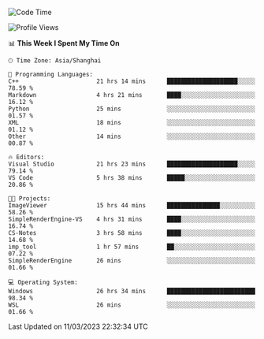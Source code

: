 <!--START_SECTION:waka-->
![Code Time](http://img.shields.io/badge/Code%20Time-755%20hrs%2030%20mins-blue)

![Profile Views](http://img.shields.io/badge/Profile%20Views-3-blue)

📊 **This Week I Spent My Time On** 

```text
🕑︎ Time Zone: Asia/Shanghai

💬 Programming Languages: 
C++                      21 hrs 14 mins      ████████████████████░░░░░   78.59 % 
Markdown                 4 hrs 21 mins       ████░░░░░░░░░░░░░░░░░░░░░   16.12 % 
Python                   25 mins             ░░░░░░░░░░░░░░░░░░░░░░░░░   01.57 % 
XML                      18 mins             ░░░░░░░░░░░░░░░░░░░░░░░░░   01.12 % 
Other                    14 mins             ░░░░░░░░░░░░░░░░░░░░░░░░░   00.87 % 

🔥 Editors: 
Visual Studio            21 hrs 23 mins      ████████████████████░░░░░   79.14 % 
VS Code                  5 hrs 38 mins       █████░░░░░░░░░░░░░░░░░░░░   20.86 % 

🐱‍💻 Projects: 
ImageViewer              15 hrs 44 mins      ███████████████░░░░░░░░░░   58.26 % 
SimpleRenderEngine-VS    4 hrs 31 mins       ████░░░░░░░░░░░░░░░░░░░░░   16.74 % 
CS-Notes                 3 hrs 58 mins       ████░░░░░░░░░░░░░░░░░░░░░   14.68 % 
imp_tool                 1 hr 57 mins        ██░░░░░░░░░░░░░░░░░░░░░░░   07.22 % 
SimpleRenderEngine       26 mins             ░░░░░░░░░░░░░░░░░░░░░░░░░   01.66 % 

💻 Operating System: 
Windows                  26 hrs 34 mins      █████████████████████████   98.34 % 
WSL                      26 mins             ░░░░░░░░░░░░░░░░░░░░░░░░░   01.66 % 
```


 Last Updated on 11/03/2023 22:32:34 UTC
<!--END_SECTION:waka-->